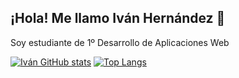 ## ¡Hola! Me llamo Iván Hernández 👋

Soy estudiante de 1º Desarrollo de Aplicaciones Web

[![Iván GitHub stats](https://github-readme-stats.vercel.app/api?username=iherrec)](https://github.com/iherrec/github-readme-stats)
[![Top Langs](https://github-readme-stats.vercel.app/api/top-langs/?username=iherrec)](https://github.com/iherrec/github-readme-stats)
